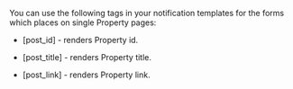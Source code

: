 You can use the following tags in your notification templates for the forms which places on single Property pages:

* [post_id] - renders Property id.

* [post_title] - renders Property title.

* [post_link] - renders Property link.